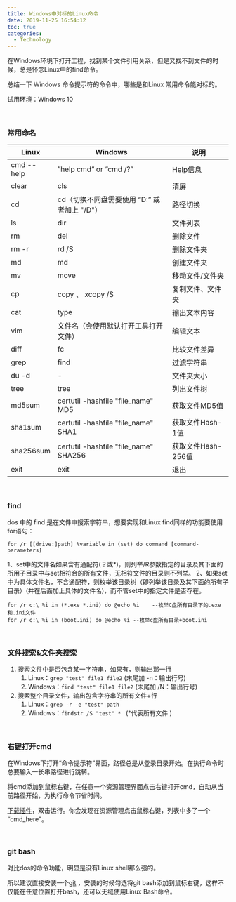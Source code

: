 ```yaml
---
title: Windows中对标的Linux命令
date: 2019-11-25 16:54:12
toc: true
categories:
  - Technology
---
```


在Windows环境下打开工程，找到某个文件引用关系，但是又找不到文件的时候，总是怀念Linux中的find命令。

总结一下 Windows 命令提示符的命令中，哪些是和Linux 常用命令能对标的。

<!--more-->

试用环境：Windows 10

<br/>

### 常用命名

| Linux      | Windows                                      | 说明               |
| ---------- | -------------------------------------------- | ------------------ |
| cmd --help | ”help cmd“ or  “cmd /?”                      | Help信息           |
| clear      | cls                                          | 清屏               |
| cd         | cd（切换不同盘需要使用  “D:” 或者加上 "/D"） | 路径切换           |
| ls         | dir                                          | 文件列表           |
| rm         | del                                          | 删除文件           |
| rm -r      | rd /S                                        | 删除文件夹         |
| md         | md                                           | 创建文件夹         |
| mv         | move                                         | 移动文件/文件夹    |
| cp         | copy 、 xcopy /S                             | 复制文件、文件夹   |
| cat        | type                                         | 输出文本内容       |
| vim        | 文件名（会使用默认打开工具打开文件）         | 编辑文本           |
| diff       | fc                                           | 比较文件差异       |
| grep       | find                                         | 过滤字符串         |
| du -d      | -                                            | 文件夹大小         |
| tree       | tree                                         | 列出文件树         |
| md5sum     | certutil -hashfile "file_name" MD5           | 获取文件MD5值      |
| sha1sum    | certutil -hashfile "file_name" SHA1          | 获取文件Hash-1值   |
| sha256sum  | certutil -hashfile "file_name" SHA256        | 获取文件Hash-256值 |
| exit       | exit                                         | 退出               |

<br/>

### find

dos 中的 find 是在文件中搜索字符串，想要实现和Linux find同样的功能要使用for语句：

```
for /r [[drive:]path] %variable in (set) do command [command-parameters]
```

1、set中的文件名如果含有通配符(？或*)，则列举/R参数指定的目录及其下面的所用子目录中与set相符合的所有文件，无相符文件的目录则不列举。
2、如果set中为具体文件名，不含通配符，则枚举该目录树（即列举该目录及其下面的所有子目录）(并在后面加上具体的文件名)，而不管set中的指定文件是否存在。

```
for /r c:\ %i in (*.exe *.ini) do @echo %i    --枚举C盘所有目录下的.exe和.ini文件
for /r c:\ %i in (boot.ini) do @echo %i --枚举c盘所有目录+boot.ini
```

<br/>

### 文件搜索&文件夹搜索

1. 搜索文件中是否包含某一字符串，如果有，则输出那一行
   1. Linux：`grep "test" file1 file2` (末尾加 -n：输出行号)
   2. Windows：`find "test" file1 file2` (末尾加 /N：输出行号)
2. 搜索整个目录文件，输出包含字符串的所有文件+行
   1. Linux：`grep -r -e "test" path`
   2. Windows：`findstr /S "test" * ` (\*代表所有文件 )

<br/>

### 右键打开cmd

在Windows下打开“命令提示符”界面，路径总是从登录目录开始。在执行命令时总要输入一长串路径进行跳转。

将cmd添加到鼠标右键，在任意一个资源管理界面点击右键打开cmd，自动从当前路径开始，为执行命令节省时间。

[下载插件](/resources/dos-bash/AutoCMD.zip)，双击运行。你会发现在资源管理点击鼠标右键，列表中多了一个 “cmd_here"。

<br/>

### git bash

对比dos的命令功能，明显是没有Linux shell那么强的。

所以建议直接安装一个[git](https://git-scm.com/downloads) ，安装的时候勾选将git bash添加到鼠标右键，这样不仅能在任意位置打开bash，还可以无缝使用Linux Bash命令。